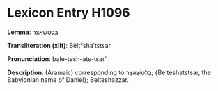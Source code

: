 # Lexicon Entry H1096

**Lemma**: בֵּלְטְשַׁאצַּר

**Transliteration (xlit)**: Bêlṭᵉshaʼtstsar

**Pronunciation**: bale-tesh-ats-tsar'

**Description**:
(Aramaic) corresponding to בֵּלְטְשַׁאצַּר; {Belteshatstsar, the Babylonian name of Daniel}; Belteshazzar.
